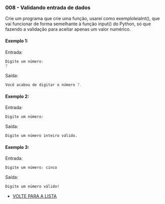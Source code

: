 
### 008 - Validando entrada de dados

Crie um programa que crie uma função, usarei como exemploleiaInt(), que vai funcionar de forma semelhante à função input() do Python, só que fazendo a validação para aceitar apenas um valor numérico.

#### Exemplo 1:

Entrada:
```js
Digite um número:
7
```

Saída:
```js
Você acabou de digitar o número 7.
```

#### Exemplo 2:

Entrada:

```css
Digite um número:
```

Saída:

```css
Digite um número inteiro válido.
```

#### Exemplo 3:

Entrada:

```css
Digite um número: cinco
```

Saída:

```css
Digite um número válido!
```

- [VOLTE PARA A LISTA](../README.md)